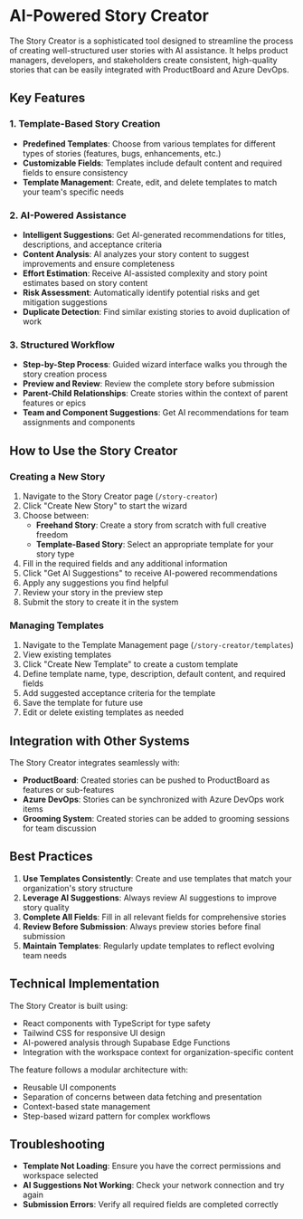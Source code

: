 # AI-Powered Story Creator

The Story Creator is a sophisticated tool designed to streamline the process of creating well-structured user stories with AI assistance. It helps product managers, developers, and stakeholders create consistent, high-quality stories that can be easily integrated with ProductBoard and Azure DevOps.

## Key Features

### 1. Template-Based Story Creation

- **Predefined Templates**: Choose from various templates for different types of stories (features, bugs, enhancements, etc.)
- **Customizable Fields**: Templates include default content and required fields to ensure consistency
- **Template Management**: Create, edit, and delete templates to match your team's specific needs

### 2. AI-Powered Assistance

- **Intelligent Suggestions**: Get AI-generated recommendations for titles, descriptions, and acceptance criteria
- **Content Analysis**: AI analyzes your story content to suggest improvements and ensure completeness
- **Effort Estimation**: Receive AI-assisted complexity and story point estimates based on story content
- **Risk Assessment**: Automatically identify potential risks and get mitigation suggestions
- **Duplicate Detection**: Find similar existing stories to avoid duplication of work

### 3. Structured Workflow

- **Step-by-Step Process**: Guided wizard interface walks you through the story creation process
- **Preview and Review**: Review the complete story before submission
- **Parent-Child Relationships**: Create stories within the context of parent features or epics
- **Team and Component Suggestions**: Get AI recommendations for team assignments and components

## How to Use the Story Creator

### Creating a New Story

1. Navigate to the Story Creator page (`/story-creator`)
2. Click "Create New Story" to start the wizard
3. Choose between:
   - **Freehand Story**: Create a story from scratch with full creative freedom
   - **Template-Based Story**: Select an appropriate template for your story type
4. Fill in the required fields and any additional information
5. Click "Get AI Suggestions" to receive AI-powered recommendations
6. Apply any suggestions you find helpful
7. Review your story in the preview step
8. Submit the story to create it in the system

### Managing Templates

1. Navigate to the Template Management page (`/story-creator/templates`)
2. View existing templates
3. Click "Create New Template" to create a custom template
4. Define template name, type, description, default content, and required fields
5. Add suggested acceptance criteria for the template
6. Save the template for future use
7. Edit or delete existing templates as needed

## Integration with Other Systems

The Story Creator integrates seamlessly with:

- **ProductBoard**: Created stories can be pushed to ProductBoard as features or sub-features
- **Azure DevOps**: Stories can be synchronized with Azure DevOps work items
- **Grooming System**: Created stories can be added to grooming sessions for team discussion

## Best Practices

1. **Use Templates Consistently**: Create and use templates that match your organization's story structure
2. **Leverage AI Suggestions**: Always review AI suggestions to improve story quality
3. **Complete All Fields**: Fill in all relevant fields for comprehensive stories
4. **Review Before Submission**: Always preview stories before final submission
5. **Maintain Templates**: Regularly update templates to reflect evolving team needs

## Technical Implementation

The Story Creator is built using:

- React components with TypeScript for type safety
- Tailwind CSS for responsive UI design
- AI-powered analysis through Supabase Edge Functions
- Integration with the workspace context for organization-specific content

The feature follows a modular architecture with:

- Reusable UI components
- Separation of concerns between data fetching and presentation
- Context-based state management
- Step-based wizard pattern for complex workflows

## Troubleshooting

- **Template Not Loading**: Ensure you have the correct permissions and workspace selected
- **AI Suggestions Not Working**: Check your network connection and try again
- **Submission Errors**: Verify all required fields are completed correctly
